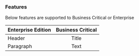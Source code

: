 ### Features

Below features are supported to Business Critical or Enterprise

| Enterprise Edition | Business Critical | 
| :---               |      :----:       |      
| Header             | Title             | 
| Paragraph          | Text              | 

